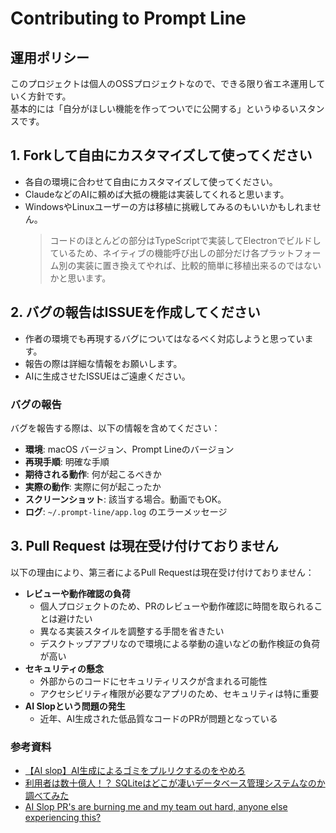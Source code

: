# Contributing to Prompt Line

## 運用ポリシー

このプロジェクトは個人のOSSプロジェクトなので、できる限り省エネ運用していく方針です。<br>
基本的には「自分がほしい機能を作ってついでに公開する」というゆるいスタンスです。

## 1. Forkして自由にカスタマイズして使ってください
- 各自の環境に合わせて自由にカスタマイズして使ってください。
- ClaudeなどのAIに頼めば大抵の機能は実装してくれると思います。
- WindowsやLinuxユーザーの方は移植に挑戦してみるのもいいかもしれません。
  > コードのほとんどの部分はTypeScriptで実装してElectronでビルドしているため、ネイティブの機能呼び出しの部分だけ各プラットフォーム別の実装に置き換えてやれば、比較的簡単に移植出来るのではないかと思います。

## 2. バグの報告はISSUEを作成してください
- 作者の環境でも再現するバグについてはなるべく対応しようと思っています。
- 報告の際は詳細な情報をお願いします。
- AIに生成させたISSUEはご遠慮ください。

### バグの報告
バグを報告する際は、以下の情報を含めてください：

- **環境**: macOS バージョン、Prompt Lineのバージョン
- **再現手順**: 明確な手順
- **期待される動作**: 何が起こるべきか
- **実際の動作**: 実際に何が起こったか
- **スクリーンショット**: 該当する場合。動画でもOK。
- **ログ**: `~/.prompt-line/app.log` のエラーメッセージ


## 3. Pull Request は現在受け付けておりません

以下の理由により、第三者によるPull Requestは現在受け付けておりません：

- **レビューや動作確認の負荷**
  - 個人プロジェクトのため、PRのレビューや動作確認に時間を取られることは避けたい
  - 異なる実装スタイルを調整する手間を省きたい
  - デスクトップアプリなので環境による挙動の違いなどの動作検証の負荷が高い
- **セキュリティの懸念**
  - 外部からのコードにセキュリティリスクが含まれる可能性
  - アクセシビリティ権限が必要なアプリのため、セキュリティは特に重要
- **AI Slopという問題の発生**
  - 近年、AI生成された低品質なコードのPRが問題となっている

### 参考資料
- [【AI slop】AI生成によるゴミをプルリクするのをやめろ](https://qiita.com/rana_kualu/items/6b1f09786038e894970e)
- [利用者は数十億人！？ SQLiteはどこが凄いデータベース管理システムなのか調べてみた](https://qiita.com/ko1nksm/items/87d27a287e1b6005d11c#%E3%82%AA%E3%83%BC%E3%83%97%E3%83%B3%E3%82%BD%E3%83%BC%E3%82%B9%E3%81%A7%E3%82%82%E5%8D%B1%E9%99%BA%E3%81%AA%E3%82%B3%E3%83%BC%E3%83%89%E3%81%AE%E6%B7%B7%E5%85%A5%E3%81%AF%E3%81%AA%E3%81%84)
- [AI Slop PR's are burning me and my team out hard, anyone else experiencing this?](https://www.reddit.com/r/ExperiencedDevs/comments/1kr8clp/ai_slop_prs_are_burning_me_and_my_team_out_hard/)

